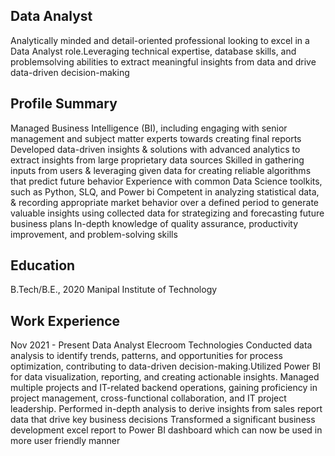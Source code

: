 ## Data Analyst
Analytically minded and detail-oriented professional
looking to excel in a Data Analyst role.Leveraging
technical expertise, database skills, and problemsolving
abilities to extract meaningful insights from
data and drive data-driven decision-making

## Profile Summary
Managed Business Intelligence (BI), including
engaging with senior management and subject matter
experts towards creating final reports
Developed data-driven insights & solutions with
advanced analytics to extract insights from large
proprietary data sources
Skilled in gathering inputs from users & leveraging
given data for creating reliable algorithms that predict
future behavior
Experience with common Data Science toolkits, such
as Python, SLQ, and Power bi
Competent in analyzing statistical data, & recording
appropriate market behavior over a defined period to
generate valuable insights using collected data for
strategizing and forecasting future business plans
In-depth knowledge of quality assurance, productivity
improvement, and problem-solving skills

## Education
B.Tech/B.E., 2020
Manipal Institute of Technology

## Work Experience
Nov 2021 - Present
Data Analyst
Elecroom Technologies
Conducted data analysis to identify trends, patterns, and
opportunities for process optimization, contributing to
data-driven decision-making.Utilized Power BI for data
visualization, reporting, and creating actionable insights.
Managed multiple projects and IT-related backend
operations, gaining proficiency in project management,
cross-functional collaboration, and IT project leadership.
Performed in-depth analysis to derive insights from sales
report data that drive key business decisions
Transformed a significant business development excel
report to Power BI dashboard which can now be used in
more user friendly manner
